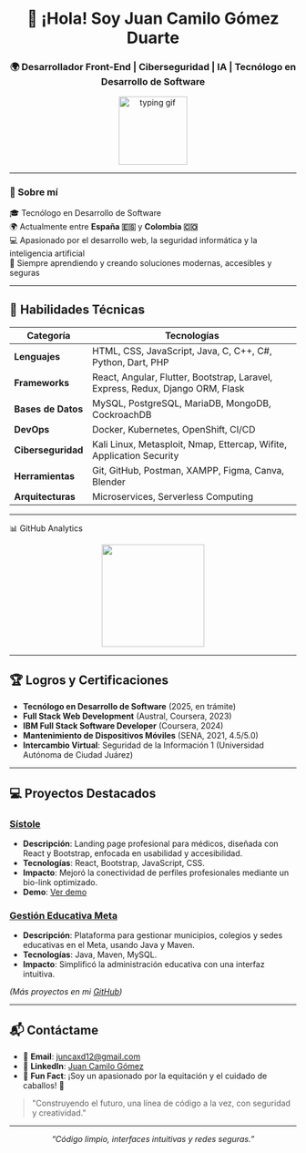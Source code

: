 <h1 align="center">👋 ¡Hola! Soy Juan Camilo Gómez Duarte</h1>
<h3 align="center">🌍 Desarrollador Front-End | Ciberseguridad | IA | Tecnólogo en Desarrollo de Software</h3>

<p align="center">
  <img src="https://media.giphy.com/media/QssGEmpkyEOhBCb7e1/giphy.gif" width="120" alt="typing gif" />
</p>

---

### 🧠 Sobre mí

🎓 Tecnólogo en Desarrollo de Software  
🌍 Actualmente entre **España 🇪🇸** y **Colombia 🇨🇴**  
💻 Apasionado por el desarrollo web, la seguridad informática y la inteligencia artificial  
🚀 Siempre aprendiendo y creando soluciones modernas, accesibles y seguras

---

## 🚀 **Habilidades Técnicas**

| **Categoría**          | **Tecnologías**                                                                 |
|------------------------|---------------------------------------------------------------------------------|
| **Lenguajes**          | HTML, CSS, JavaScript, Java, C, C++, C#, Python, Dart, PHP                      |
| **Frameworks**         | React, Angular, Flutter, Bootstrap, Laravel, Express, Redux, Django ORM, Flask  |
| **Bases de Datos**     | MySQL, PostgreSQL, MariaDB, MongoDB, CockroachDB                                |
| **DevOps**             | Docker, Kubernetes, OpenShift, CI/CD                                           |
| **Ciberseguridad**     | Kali Linux, Metasploit, Nmap, Ettercap, Wifite, Application Security           |
| **Herramientas**       | Git, GitHub, Postman, XAMPP, Figma, Canva, Blender                             |
| **Arquitecturas**      | Microservices, Serverless Computing                                            |

---

📊 GitHub Analytics
<div align="center"> <img height="180em" src="https://github-readme-stats.vercel.app/api/top-langs/?username=Emilianoking&layout=compact&langs_count=8&theme=radical&hide_border=true&bg_color=0D1117&title_color=00D4AA&text_color=FFFFFF"/> </div>


---

## 🏆 **Logros y Certificaciones**

- **Tecnólogo en Desarrollo de Software** (2025, en trámite)
- **Full Stack Web Development** (Austral, Coursera, 2023)
- **IBM Full Stack Software Developer** (Coursera, 2024)
- **Mantenimiento de Dispositivos Móviles** (SENA, 2021, 4.5/5.0)
- **Intercambio Virtual**: Seguridad de la Información 1 (Universidad Autónoma de Ciudad Juárez)

---
## 💻 **Proyectos Destacados**

### **[Sístole](https://github.com/Emilianoking/sistole)**
- **Descripción**: Landing page profesional para médicos, diseñada con React y Bootstrap, enfocada en usabilidad y accesibilidad.
- **Tecnologías**: React, Bootstrap, JavaScript, CSS.
- **Impacto**: Mejoró la conectividad de perfiles profesionales mediante un bio-link optimizado.
- **Demo**: [Ver demo](https://sistoleco.demo)

### **[Gestión Educativa Meta](https://github.com/Emilianoking/Gestion-Educativa-Meta)**
- **Descripción**: Plataforma para gestionar municipios, colegios y sedes educativas en el Meta, usando Java y Maven.
- **Tecnologías**: Java, Maven, MySQL.
- **Impacto**: Simplificó la administración educativa con una interfaz intuitiva.

*(Más proyectos en mi [GitHub](https://github.com/Emilianoking?tab=repositories))*

---

## 📬 **Contáctame**

- 📧 **Email**: juncaxd12@gmail.com
- 💼 **LinkedIn**: [Juan Camilo Gómez](https://www.linkedin.com/in/juan-camilo-gómezduarte-62b5b2325)
- 🐎 **Fun Fact**: ¡Soy un apasionado por la equitación y el cuidado de caballos! 🐴

> "Construyendo el futuro, una línea de código a la vez, con seguridad y creatividad."
---

<p align="center"><i>“Código limpio, interfaces intuitivas y redes seguras.”</i></p>

